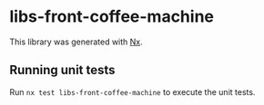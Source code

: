 # libs-front-coffee-machine

This library was generated with [Nx](https://nx.dev).

## Running unit tests

Run `nx test libs-front-coffee-machine` to execute the unit tests.
